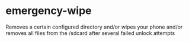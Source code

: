 emergency-wipe
==============

Removes a certain configured directory and/or wipes your phone and/or removes all files from the /sdcard after several failed unlock attempts